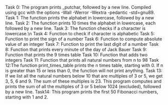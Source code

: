 Task 0: The program prints _putchar, followed by a new line. Compiled using gcc with the options -Wall -Werror -Wextra -pedantic -std=gnu89.
Task 1: The function prints the alphabet in lowercase, followed by a new line.
Task 2: The function prints 10 times the alphabet in lowercase, each followed by a new line.
Task 3: The function checks if a character is lowercase.\n
Task 4: Function to check if character is alphabetic
Task 5: Function to print the sign of a number
Task 6: Function to compute absolute value of an integer
Task 7: Function to print the last digit of a number
Task 8: Function that prints every minute of the day of Jack Bauer
Task 9: Function that prints the 9 times table
Task 10: Function that adds two integers
Task 11: Function that prints all natural numbers from n to 98
Task 12:The function print_times_table prints the n times table, starting with 0. If n is greater than 15 or less than 0, the function will not print anything.
Task 13: If we list all the natural numbers below 10 that are multiples of 3 or 5, we get 3, 5, 6 and 9. The sum of these multiples is 23. This program computes and prints the sum of all the multiples of 3 or 5 below 1024 (excluded), followed by a new line.
Task14: This program prints the first 50 Fibonacci numbers, starting with 1 and 2.
